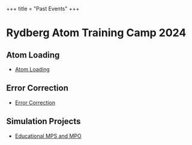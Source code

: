 +++
title =  "Past Events"
+++

# Rydberg Atom Training Camp 2024 
## Atom Loading
- [Atom Loading](/RydbergAtoms/AtomLoading/)

## Error Correction
- [Error Correction](/RydbergAtoms/ErrorCorrection/)

## Simulation Projects
- [Educational MPS and MPO](/RydbergAtoms/Simulation/final-xzgao)